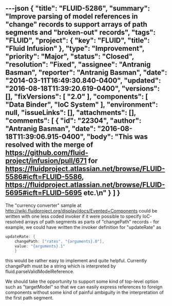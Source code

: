 ---json
{
  "title": "FLUID-5286",
  "summary": "Improve parsing of model references in \"change\" records to support arrays of path segments and \"broken-out\" records",
  "tags": "FLUID",
  "project": {
    "key": "FLUID",
    "title": "Fluid Infusion"
  },
  "type": "Improvement",
  "priority": "Major",
  "status": "Closed",
  "resolution": "Fixed",
  "assignee": "Antranig Basman",
  "reporter": "Antranig Basman",
  "date": "2014-03-11T16:49:30.840-0400",
  "updated": "2016-08-18T11:39:20.619-0400",
  "versions": [],
  "fixVersions": [
    "2.0"
  ],
  "components": [
    "Data Binder",
    "IoC System"
  ],
  "environment": null,
  "issueLinks": [],
  "attachments": [],
  "comments": [
    {
      "id": "22304",
      "author": "Antranig Basman",
      "date": "2016-08-18T11:39:06.915-0400",
      "body": "This was resolved with the merge of <https://github.com/fluid-project/infusion/pull/671> for <https://fluidproject.atlassian.net/browse/FLUID-5586#icft=FLUID-5586>, <https://fluidproject.atlassian.net/browse/FLUID-5695#icft=FLUID-5695> etc.\n"
    }
  ]
}
---
The "currency converter" sample at <http://wiki.fluidproject.org/display/docs/Evented+Components> could be written with one less coded invoker if it were possible to specify IoC-resolved arrays of path segments as parts of "changePath" records - for example, we could have written the invoker definition for "updateRate" as

```java
updateRate: {
    changePath: ["rates", "{arguments}.0"],
    value: "{arguments}.1"
    }
```

this would be rather easy to implement and quite helpful. Currently changePath must be a string which is interpreted by fluid.parseValidModelReference.

We should take the opportunity to support some kind of top-level option such as "targetModel" so that we can easily express references to foreign components without some kind of painful ambiguity in the interpretation of the first path segment.

        
